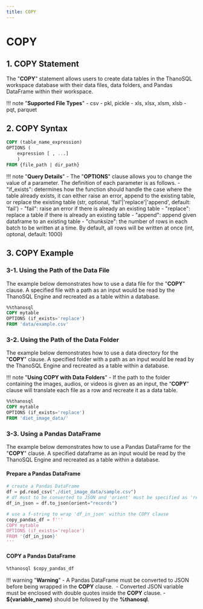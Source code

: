 ```yaml
---
title: COPY
---
```


# __COPY__

## __1. COPY Statement__

The "__COPY__" statement allows users to create data tables in the ThanoSQL workspace database with their data files, data folders, and Pandas DataFrame within their workspace.

!!! note "__Supported File Types__"
    - csv
    - pkl, pickle
    - xls, xlsx, xlsm, xlsb
    - pqt, parquet 

## __2. COPY Syntax__

```sql
COPY (table_name_expression)
OPTIONS (
    expression [ , ...]
    )
FROM {file_path | dir_path}
```

!!! note "__Query Details__"
    - The "__OPTIONS__" clause allows you to change the value of a parameter. The definition of each parameter is as follows.
        - "if_exists": determines how the function should handle the case where the table already exists, it can either raise an error, append to the existing table, or replace the existing table (str, optional, 'fail'|'replace'|'append', default: 'fail')
            - "fail": raise an error if there is already an existing table
            - "replace": replace a table if there is already an existing table
            - "append": append given dataframe to an existing table
        - "chunksize": the number of rows in each batch to be written at a time. By default, all rows will be written at once (int, optonal, default: 1000)

## __3. COPY Example__

### __3-1. Using the Path of the Data File__

The example below demonstrates how to use a data file for the "__COPY__" clause. A specified file with a path as an input would be read by the ThanoSQL Engine and recreated as a table within a database. 

```sql
%%thanosql
COPY mytable
OPTIONS (if_exists='replace')
FROM 'data/example.csv'
```

### __3-2. Using the Path of the Data Folder__

The example below demonstrates how to use a data directory for the "__COPY__" clause. A specified folder with a path as an input would be read by the ThanoSQL Engine and recreated as a table within a database. 

!!! note "__Using COPY with Data Folders__"
    - If the path to the folder containing the images, audios, or videos is given as an input, the “__COPY__” clause will translate each file as a row and recreate it as a data table.

```sql
%%thanosql
COPY mytable
OPTIONS (if_exists='replace')
FROM 'diet_image_data/'
```

### __3-3. Using a Pandas DataFrame__
The example below demonstrates how to use a Pandas DataFrame for the "__COPY__" clause. A specified dataframe as an input would be read by the ThanoSQL Engine and recreated as a table within a database. 

#### Prepare a Pandas DataFrame 
```python
# create a Pandas DataFrame
df = pd.read_csv("./diet_image_data/sample.csv")
# df must to be converted to JSON and 'orient' must be specified as 'records' 
df_in_json = df.to_json(orient="records")

# use a f-string to wrap 'df_in_json' within the COPY clause 
copy_pandas_df = f'''
COPY mytable
OPTIONS (if_exists='replace')
FROM '{df_in_json}'
'''
```

#### COPY a Pandas DataFrame 

```sql
%thanosql $copy_pandas_df
```

!!! warning "__Warning__"
    - A Pandas DataFrame must be converted to JSON before being wrapped in the __COPY__ clause. 
    - Converted JSON variable must be enclosed with double quotes inside the __COPY__ clause. 
    - __${variable_name}__ should be followed by the __%thanosql__.